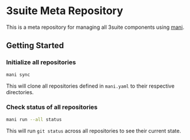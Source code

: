 # 3suite Meta Repository

This is a meta repository for managing all 3suite components using [mani](https://github.com/alajmo/mani).

## Getting Started

### Initialize all repositories
```bash
mani sync
```
This will clone all repositories defined in `mani.yaml` to their respective directories.

### Check status of all repositories
```bash
mani run --all status
```
This will run `git status` across all repositories to see their current state.
